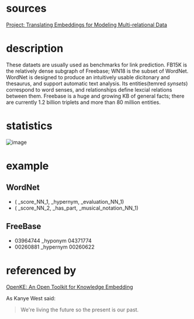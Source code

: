 # sources
[Project: Translating Embeddings for Modeling Multi-relational Data](https://everest.hds.utc.fr/doku.php?id=en:transe)
# description
These dataets are usually used as benchmarks for link prediction. FB15K is the relatively dense subgraph of Freebase; WN18 is the subset of WordNet.
WordNet is designed to produce an intuitively usable dicitonary and thesaurus, and support automatic text analysis. Its entities(temred *synsets*) correspond to word senses, and relationships define lexcial relations between them.
Freebase is a huge and growing KB of general facts; there are currently 1.2 billion triplets and more than 80 million entities.
# statistics
![image](https://user-images.githubusercontent.com/51369075/96966539-8f3a8780-1540-11eb-94dc-fb346b677c02.png)
# example
## WordNet
* ( _score_NN_1, _hypernym, _evaluation_NN_1) 
* ( _score_NN_2, _has_part, _musical_notation_NN_1)
## FreeBase
* 03964744	_hyponym	04371774
* 00260881	_hypernym	00260622
# referenced by
[OpenKE: An Open Toolkit for Knowledge Embedding](https://www.aclweb.org/anthology/D18-2024.pdf)

As Kanye West said:

> We're living the future so
> the present is our past.

